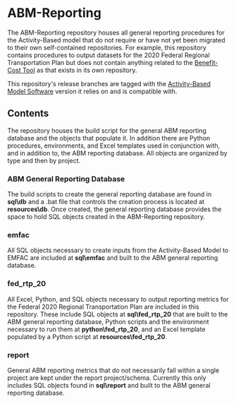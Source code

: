 # ABM-Reporting

The ABM-Reporting repository houses all general reporting procedures for the Activity-Based model that do not require or have not yet been migrated to their own self-contained repositories. For example, this repository contains procedures to output datasets for the 2020 Federal Regional Transportation Plan but does not contain anything related to the [Benefit-Cost Tool](https://github.com/SANDAG/bca) as that exists in its own repository.

This repository's release branches are tagged with the [Activity-Based Model Software](https://github.com/SANDAG/ABM) version it relies on and is compatible with.


## Contents

The repository houses the build script for the general ABM reporting database and the objects that populate it. In addition there are Python procedures, environments, and Excel templates used in conjunction with, and in addition to, the ABM reporting database. All objects are organized by type and then by project.


### ABM General Reporting Database

The build scripts to create the general reporting database are found in **sql\db** and a .bat file that controls the creation process is located at **resources\db**. Once created, the general reporting database provides the space to hold SQL objects created in the ABM-Reporting repository.


### emfac

All SQL objects necessary to create inputs from the Activity-Based Model to EMFAC are included at **sql\emfac** and built to the ABM general reporting database.


### fed_rtp_20

All Excel, Python, and SQL objects necessary to output reporting metrics for the Federal 2020 Regional Transportation Plan are included in this repository. These include SQL objects at **sql\fed_rtp_20** that are built to the ABM general reporting database, Python scripts and the environment necessary to run them at **python\fed_rtp_20**, and an Excel template populated by a Python script at **resources\fed_rtp_20**. 


### report

General ABM reporting metrics that do not necessarily fall within a single project are kept under the report project/schema. Currently this only includes SQL objects found in **sql\report** and built to the ABM general reporting database.
